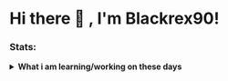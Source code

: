# Hi there 👋 , I'm Blackrex90!

### Stats:
<details>
 <summary><strong>What i am learning/working on these days</strong></summary>
    - 🔭  I’m currently working on improving my skills in web development. </br>
    - 🌱 I’m currently learning PHP, MySQL, and JavaScript.
 </br>
    - 👯 I’m looking to collaborate on open-source projects or beginner-friendly coding challenges.
 </br>
      </br>
    - 😄 Pronouns: He/Him </br>
    - ⚡ Fun fact: I love solving puzzles and often spend my free time playing games. </br>
</details>
